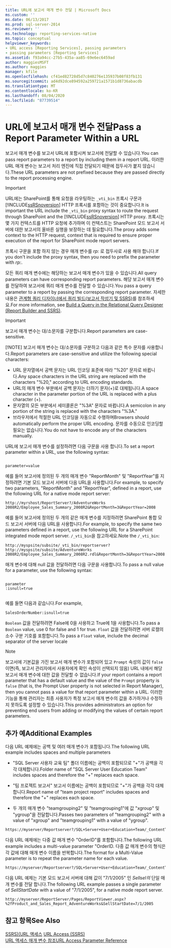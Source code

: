 ```yaml
---
title: URL에 보고서 매개 변수 전달 | Microsoft Docs
ms.custom: ''
ms.date: 06/13/2017
ms.prod: sql-server-2014
ms.reviewer: ''
ms.technology: reporting-services-native
ms.topic: conceptual
helpviewer_keywords:
- URL access [Reporting Services], passing parameters
- passing parameters [Reporting Services]
ms.assetid: f93a94cc-27b5-435a-aa85-69e6ec6459ad
author: maggiesMSFT
ms.author: maggies
manager: kfile
ms.openlocfilehash: cf41ed82728d5d7c840276e135937b08f83fb131
ms.sourcegitcommit: ad4d92dce894592a259721a1571b1d8736abacdb
ms.translationtype: MT
ms.contentlocale: ko-KR
ms.lasthandoff: 08/04/2020
ms.locfileid: "87739514"
---
```

# <a name="pass-a-report-parameter-within-a-url"></a><span data-ttu-id="c4091-102">URL에 보고서 매개 변수 전달</span><span class="sxs-lookup"><span data-stu-id="c4091-102">Pass a Report Parameter Within a URL</span></span>
  <span data-ttu-id="c4091-103">보고서 매개 변수를 보고서 URL에 포함시켜 보고서에 전달할 수 있습니다.</span><span class="sxs-lookup"><span data-stu-id="c4091-103">You can pass report parameters to a report by including them in a report URL.</span></span> <span data-ttu-id="c4091-104">이러한 URL 매개 변수는 보고서 처리 엔진에 직접 전달되기 때문에 접두사가 붙지 않습니다.</span><span class="sxs-lookup"><span data-stu-id="c4091-104">These URL parameters are not prefixed because they are passed directly to the report processing engine.</span></span>  
  
> [!IMPORTANT]  
>  <span data-ttu-id="c4091-105">URL에는 SharePoint를 통해 요청을 라우팅하는 `_vti_bin` 프록시 구문과 [!INCLUDE[ssRSnoversion](../includes/ssrsnoversion-md.md)] HTTP 프록시를 포함하는 것이 중요합니다.</span><span class="sxs-lookup"><span data-stu-id="c4091-105">It is important the URL include the `_vti_bin` proxy syntax to route the request through SharePoint and the [!INCLUDE[ssRSnoversion](../includes/ssrsnoversion-md.md)] HTTP proxy.</span></span> <span data-ttu-id="c4091-106">프록시는 몇 가지 컨텍스트를 HTTP 요청에 추가하며 이 컨텍스트는 SharePoint 모드 보고서 서버에 대한 보고서의 올바른 실행을 보장하는 데 필요합니다.</span><span class="sxs-lookup"><span data-stu-id="c4091-106">The proxy adds some context to the HTTP request, context that is required to ensure proper execution of the report for SharePoint mode report servers.</span></span>  
>   
>  <span data-ttu-id="c4091-107">프록시 구문을 포함 하지 않는 경우 매개 변수를 *rp:* 로 접두사로 사용 해야 합니다.</span><span class="sxs-lookup"><span data-stu-id="c4091-107">If you don't include the proxy syntax, then you need to prefix the parameter with *rp:*.</span></span>  
  
 <span data-ttu-id="c4091-108">모든 쿼리 매개 변수에는 해당하는 보고서 매개 변수가 있을 수 있습니다.</span><span class="sxs-lookup"><span data-stu-id="c4091-108">All query parameters can have corresponding report parameters.</span></span> <span data-ttu-id="c4091-109">해당 보고서 매개 변수를 전달하여 보고서에 쿼리 매개 변수를 전달할 수 있습니다.</span><span class="sxs-lookup"><span data-stu-id="c4091-109">You pass a query parameter to a report by passing the corresponding report parameter.</span></span> <span data-ttu-id="c4091-110">자세한 내용은 [관계형 쿼리 디자이너에서 쿼리 빌드&#40;보고서 작성기 및 SSRS&#41;](report-data/build-a-query-in-the-relational-query-designer-report-builder-and-ssrs.md)를 참조하세요.</span><span class="sxs-lookup"><span data-stu-id="c4091-110">For more information, see [Build a Query in the Relational Query Designer &#40;Report Builder and SSRS&#41;](report-data/build-a-query-in-the-relational-query-designer-report-builder-and-ssrs.md).</span></span>  
  
> [!IMPORTANT]
>  <span data-ttu-id="c4091-111">보고서 매개 변수는 대/소문자를 구분합니다.</span><span class="sxs-lookup"><span data-stu-id="c4091-111">Report parameters are case-sensitive.</span></span>  
> 
> [!NOTE]
>  <span data-ttu-id="c4091-112">보고서 매개 변수는 대/소문자를 구분하고 다음과 같은 특수 문자를 사용합니다.</span><span class="sxs-lookup"><span data-stu-id="c4091-112">Report parameters are case-sensitive and utilize the following special characters:</span></span>  
> 
>  -   <span data-ttu-id="c4091-113">URL 문자열에서 공백 문자는 URL 인코딩 표준에 따라 "%20" 문자로 바뀝니다.</span><span class="sxs-lookup"><span data-stu-id="c4091-113">Any space characters in the URL string are replaced with the characters "%20," according to URL encoding standards.</span></span>  
> -   <span data-ttu-id="c4091-114">URL의 매개 변수 부분에서 공백 문자는 더하기 문자(+)로 대체됩니다.</span><span class="sxs-lookup"><span data-stu-id="c4091-114">A space character in the parameter portion of the URL is replaced with a plus character (+).</span></span>  
> -   <span data-ttu-id="c4091-115">문자열의 모든 부분에서 세미콜론은 "%3A" 문자로 바뀝니다.</span><span class="sxs-lookup"><span data-stu-id="c4091-115">A semicolon in any portion of the string is replaced with the characters "%3A."</span></span>  
> -   <span data-ttu-id="c4091-116">브라우저에서 적절한 URL 인코딩을 자동으로 수행하며</span><span class="sxs-lookup"><span data-stu-id="c4091-116">Browsers should automatically perform the proper URL encoding.</span></span> <span data-ttu-id="c4091-117">문자를 수동으로 인코딩할 필요는 없습니다.</span><span class="sxs-lookup"><span data-stu-id="c4091-117">You do not have to encode any of the characters manually.</span></span>  
  
 <span data-ttu-id="c4091-118">URL에 보고서 매개 변수를 설정하려면 다음 구문을 사용 합니다.</span><span class="sxs-lookup"><span data-stu-id="c4091-118">To set a report parameter within a URL, use the following syntax:</span></span>  
  
```  
  
parameter=value  
```  
  
 <span data-ttu-id="c4091-119">예를 들어 보고서에 정의된 두 개의 매개 변수 "ReportMonth" 및 "ReportYear"를 지정하려면 기본 모드 보고서 서버에 다음 URL을 사용합니다.</span><span class="sxs-lookup"><span data-stu-id="c4091-119">For example, to specify two parameters, "ReportMonth" and "ReportYear", defined in a report, use the following URL for a native mode report server:</span></span>  
  
```  
http://myrshost/ReportServer?/AdventureWorks 2008R2/Employee_Sales_Summary_2008R2&ReportMonth=3&ReportYear=2008  
```  
  
 <span data-ttu-id="c4091-120">예를 들어 보고서에 정의된 두 개의 같은 매개 변수를 지정하려면 SharePoint 통합 모드 보고서 서버에 다음 URL을 사용합니다.</span><span class="sxs-lookup"><span data-stu-id="c4091-120">For example, to specify the same two parameters defined in a report, use the following URL for a SharePoint integrated mode report server.</span></span> <span data-ttu-id="c4091-121">`/_vti_bin`을 참고하세요.</span><span class="sxs-lookup"><span data-stu-id="c4091-121">Note the `/_vti_bin`:</span></span>  
  
```  
http://myspsite/subsite/_vti_bin/reportserver?http://myspsite/subsite/AdventureWorks 2008R2/Employee_Sales_Summary_2008R2.rdl&ReportMonth=3&ReportYear=2008  
```  
  
 <span data-ttu-id="c4091-122">매개 변수에 대해 null 값을 전달하려면 다음 구문을 사용합니다.</span><span class="sxs-lookup"><span data-stu-id="c4091-122">To pass a null value for a parameter, use the following syntax:</span></span>  
  
```  
  
parameter  
:isnull=true  
  
```  
  
 <span data-ttu-id="c4091-123">예를 들면 다음과 같습니다.</span><span class="sxs-lookup"><span data-stu-id="c4091-123">For example,</span></span>  
  
```  
SalesOrderNumber:isnull=true  
```  
  
 <span data-ttu-id="c4091-124">`Boolean` 값을 전달하려면 False에 0을 사용하고 True에 1을 사용합니다.</span><span class="sxs-lookup"><span data-stu-id="c4091-124">To pass a `Boolean` value, use 0 for false and 1 for true.</span></span> <span data-ttu-id="c4091-125">`Float` 값을 전달하려면 서버 로캘의 소수 구분 기호를 포함합니다.</span><span class="sxs-lookup"><span data-stu-id="c4091-125">To pass a `Float` value, include the decimal separator of the server locale</span></span>  
  
> [!NOTE]  
>  <span data-ttu-id="c4091-126">보고서에 기본값을 가진 보고서 매개 변수가 포함되어 있고 `Prompt` 속성의 값이 `false`이면(즉, 보고서 관리자에서 사용자에게 확인 속성이 선택되지 않음) URL 내에서 해당 보고서 매개 변수에 대한 값을 전달할 수 없습니다.</span><span class="sxs-lookup"><span data-stu-id="c4091-126">If your report contains a report parameter that has a default value and the value of the `Prompt` property is `false` (that is, the Prompt User property is not selected in Report Manager), then you cannot pass a value for that report parameter within a URL.</span></span> <span data-ttu-id="c4091-127">이러한 기능을 통해 관리자는 최종 사용자가 특정 보고서 매개 변수의 값을 추가하거나 수정하지 못하도록 설정할 수 있습니다.</span><span class="sxs-lookup"><span data-stu-id="c4091-127">This provides administrators an option for preventing end users from adding or modifying the values of certain report parameters.</span></span>  
  
##  <a name="additional-examples"></a><a name="bkmk_examples"></a> <span data-ttu-id="c4091-128">추가 예</span><span class="sxs-lookup"><span data-stu-id="c4091-128">Additional Examples</span></span>  
 <span data-ttu-id="c4091-129">다음 URL 예제에는 공백 및 여러 매개 변수가 포함됩니다.</span><span class="sxs-lookup"><span data-stu-id="c4091-129">The following URL example includes spaces and multiple parameters</span></span>  
  
-   <span data-ttu-id="c4091-130">"SQL Server 사용자 교육 팀" 폴더 이름에는 공백이 포함되므로 "+"가 공백을 각각 대체합니다.</span><span class="sxs-lookup"><span data-stu-id="c4091-130">Folder name of "SQL Server User Education Team" includes spaces and therefore the "+" replaces each space.</span></span>  
  
-   <span data-ttu-id="c4091-131">"팀 프로젝트 보고서" 보고서 이름에는 공백이 포함되므로 "+"가 공백을 각각 대체합니다.</span><span class="sxs-lookup"><span data-stu-id="c4091-131">Report name of "team project report" includes spaces and therefore the "+" replaces each space.</span></span>  
  
-   <span data-ttu-id="c4091-132">두 개의 매개 변수 "teamgrouping2" 및 "teamgrouping1"에 값 "xgroup" 및 "ygroup"을 전달합니다.</span><span class="sxs-lookup"><span data-stu-id="c4091-132">Passes two parameters of "teamgrouping2" with a value of "xgroup" and "teamgrouping1" with a value of "ygroup".</span></span>  
  
```  
https://myserver/Reportserver?/SQL+Server+User+Education+Team/_ContentTeams/folder123/team+project+report&teamgrouping2=xgroup&teamgrouping1=ygroup  
```  
  
 <span data-ttu-id="c4091-133">다음 URL 예제에는 다중 값 매개 변수 "OrderID"를 포함합니다.</span><span class="sxs-lookup"><span data-stu-id="c4091-133">The following URL example includes a multi-value parameter "OrderID.</span></span> <span data-ttu-id="c4091-134">다중 값 매개 변수의 형식은 각 값에 대해 매개 변수 이름을 반복합니다.</span><span class="sxs-lookup"><span data-stu-id="c4091-134">The format for a Multi-Value parameter is to repeat the parameter name for each value.</span></span>  
  
```  
https://myserver/Reportserver?/SQL+Server+User+Education+Team/_ContentTeams/folder123/team+project+report&teamgrouping2=xgroup&teamgrouping1=ygroup&OrderID=747&OrderID=787&OrderID=12  
```  
  
 <span data-ttu-id="c4091-135">다음 URL 예제는 기본 모드 보고서 서버에 대해 값이 "7/1/2005" 인 *Sellsel의* 단일 매개 변수를 전달 합니다.</span><span class="sxs-lookup"><span data-stu-id="c4091-135">The following URL example passes a single parameter of *SellStartDate* with a value of "7/1/2005", for a native mode report server.</span></span>  
  
```  
http://myserver/ReportServer/Pages/ReportViewer.aspx?%2fProduct_and_Sales_Report_AdventureWorks&SellStartDate=7/1/2005  
```  
  
## <a name="see-also"></a><span data-ttu-id="c4091-136">참고 항목</span><span class="sxs-lookup"><span data-stu-id="c4091-136">See Also</span></span>  
 <span data-ttu-id="c4091-137">[SSRS&#41;&#40;URL 액세스](url-access-ssrs.md) </span><span class="sxs-lookup"><span data-stu-id="c4091-137">[URL Access &#40;SSRS&#41;](url-access-ssrs.md) </span></span>  
 [<span data-ttu-id="c4091-138">URL 액세스 매개 변수 참조</span><span class="sxs-lookup"><span data-stu-id="c4091-138">URL Access Parameter Reference</span></span>](url-access-parameter-reference.md)  
  
  
